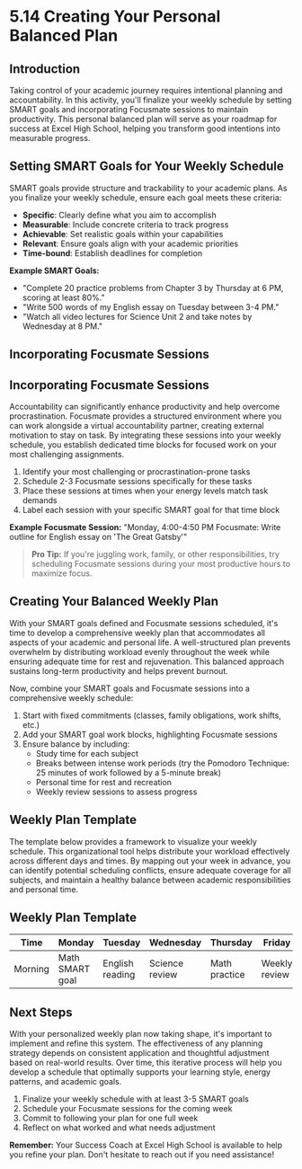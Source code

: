 # 5.14 Creating Your Personal Balanced Plan

## Introduction
Taking control of your academic journey requires intentional planning and accountability. In this activity, you'll finalize your weekly schedule by setting SMART goals and incorporating Focusmate sessions to maintain productivity. This personal balanced plan will serve as your roadmap for success at Excel High School, helping you transform good intentions into measurable progress.

## Setting SMART Goals for Your Weekly Schedule

SMART goals provide structure and trackability to your academic plans. As you finalize your weekly schedule, ensure each goal meets these criteria:

- **Specific**: Clearly define what you aim to accomplish
- **Measurable**: Include concrete criteria to track progress
- **Achievable**: Set realistic goals within your capabilities
- **Relevant**: Ensure goals align with your academic priorities
- **Time-bound**: Establish deadlines for completion

**Example SMART Goals:**
- "Complete 20 practice problems from Chapter 3 by Thursday at 6 PM, scoring at least 80%."
- "Write 500 words of my English essay on Tuesday between 3-4 PM."
- "Watch all video lectures for Science Unit 2 and take notes by Wednesday at 8 PM."

## Incorporating Focusmate Sessions
## Incorporating Focusmate Sessions

Accountability can significantly enhance productivity and help overcome procrastination. Focusmate provides a structured environment where you can work alongside a virtual accountability partner, creating external motivation to stay on task. By integrating these sessions into your weekly schedule, you establish dedicated time blocks for focused work on your most challenging assignments.

1. Identify your most challenging or procrastination-prone tasks
2. Schedule 2-3 Focusmate sessions specifically for these tasks
3. Place these sessions at times when your energy levels match task demands
4. Label each session with your specific SMART goal for that time block

**Example Focusmate Session:**
"Monday, 4:00-4:50 PM Focusmate: Write outline for English essay on 'The Great Gatsby'"

> **Pro Tip:** If you're juggling work, family, or other responsibilities, try scheduling Focusmate sessions during your most productive hours to maximize focus.

## Creating Your Balanced Weekly Plan

With your SMART goals defined and Focusmate sessions scheduled, it's time to develop a comprehensive weekly plan that accommodates all aspects of your academic and personal life. A well-structured plan prevents overwhelm by distributing workload evenly throughout the week while ensuring adequate time for rest and rejuvenation. This balanced approach sustains long-term productivity and helps prevent burnout.

Now, combine your SMART goals and Focusmate sessions into a comprehensive weekly schedule:

1. Start with fixed commitments (classes, family obligations, work shifts, etc.)
2. Add your SMART goal work blocks, highlighting Focusmate sessions
3. Ensure balance by including:
   - Study time for each subject
   - Breaks between intense work periods (try the Pomodoro Technique: 25 minutes of work followed by a 5-minute break)
   - Personal time for rest and recreation
   - Weekly review sessions to assess progress

## Weekly Plan Template

The template below provides a framework to visualize your weekly schedule. This organizational tool helps distribute your workload effectively across different days and times. By mapping out your week in advance, you can identify potential scheduling conflicts, ensure adequate coverage for all subjects, and maintain a healthy balance between academic responsibilities and personal time.

## Weekly Plan Template

| Time | Monday | Tuesday | Wednesday | Thursday | Friday | Weekend |
|------|--------|---------|-----------|----------|--------|---------|
| Morning | Math SMART goal | English reading | Science review | Math practice | Weekly review | Flexible study |

## Next Steps

With your personalized weekly plan now taking shape, it's important to implement and refine this system. The effectiveness of any planning strategy depends on consistent application and thoughtful adjustment based on real-world results. Over time, this iterative process will help you develop a schedule that optimally supports your learning style, energy patterns, and academic goals.

1. Finalize your weekly schedule with at least 3-5 SMART goals
2. Schedule your Focusmate sessions for the coming week
3. Commit to following your plan for one full week
4. Reflect on what worked and what needs adjustment

**Remember:** Your Success Coach at Excel High School is available to help you refine your plan. Don't hesitate to reach out if you need assistance!
